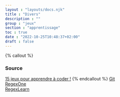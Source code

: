```yaml
---
layout : "layouts/docs.njk"
title : "Divers"
description : ""
group : "jeux"
section : "apprentissage"
toc : true
date : "2022-10-25T10:48:37+02:00"
draft : false
---
```

{% callout %}
### Source
[15 jeux pour apprendre à coder !](https://www.youtube.com/watch?v=eDrjSMK_cyU)
{% endcallout %}
[Git](https://learngitbranching.js.org/)  
[RegexOne](https://regexone.com/lesson/introduction_abcs)  
[RegexLearn](https://regexlearn.com/)  